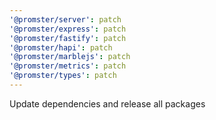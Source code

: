 ```yaml
---
'@promster/server': patch
'@promster/express': patch
'@promster/fastify': patch
'@promster/hapi': patch
'@promster/marblejs': patch
'@promster/metrics': patch
'@promster/types': patch
---
```


Update dependencies and release all packages
